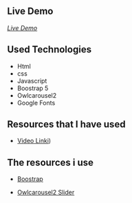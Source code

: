 ## Live Demo

_[Live Demo](https://emre613461.github.io/websiteExercises05/)_

## Used Technologies

- Html
- css
- Javascript
- Boostrap 5
- Owlcarousel2
- Google Fonts

## Resources that I have used

- [Video Linki]([https://www.youtube.com/watch?v=puggMPKKATk))

## The resources i use

- [Boostrap](https://getbootstrap.com/)

- [Owlcarousel2 Slider](https://owlcarousel2.github.io/OwlCarousel2/)